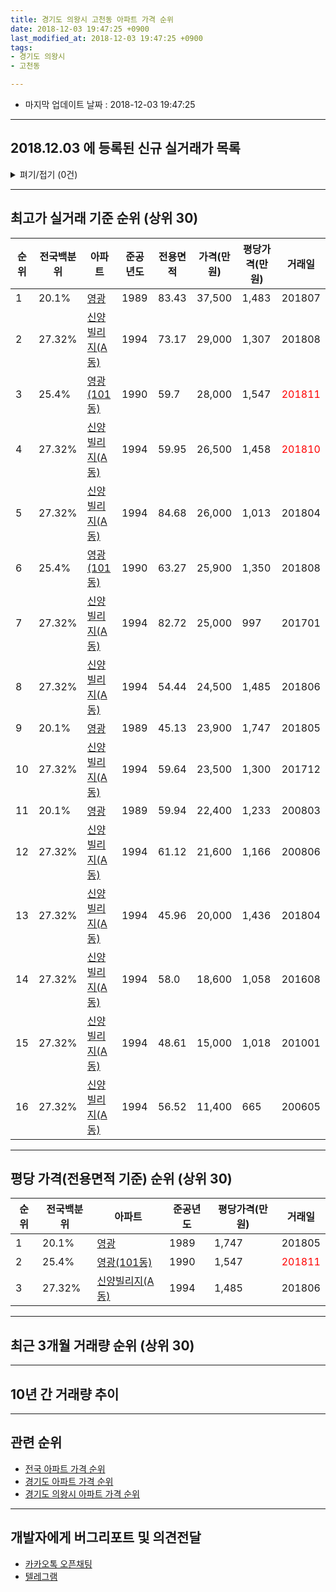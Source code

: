 ```yaml
---
title: 경기도 의왕시 고천동 아파트 가격 순위
date: 2018-12-03 19:47:25 +0900
last_modified_at: 2018-12-03 19:47:25 +0900
tags:
- 경기도 의왕시
- 고천동

---
```


* 마지막 업데이트 날짜 : 2018-12-03 19:47:25

---

## 2018.12.03 에 등록된 신규 실거래가 목록

<details>
<summary>펴기/접기 (0건)</summary>
<div markdown="1">

|아파트|전국백분위|준공년도|전용면적|가격(만원)|평당가격(만원)|거래일|
|---|---|---|---|---|---|---|
|없음|||||||


</div>
</details>

---

## 최고가 실거래 기준 순위 (상위 30)


|순위|전국백분위|아파트|준공년도|전용면적|가격(만원)|평당가격(만원)|거래일|
|---|---|---|---|---|---|---|---|
|1|20.1%|[영광](https://search.naver.com/search.naver?query=%EA%B2%BD%EA%B8%B0%EB%8F%84+%EC%9D%98%EC%99%95%EC%8B%9C+%EA%B3%A0%EC%B2%9C%EB%8F%99+%EC%98%81%EA%B4%91)|1989|83.43|37,500|1,483|201807|
|2|27.32%|[신양빌리지(A동)](https://search.naver.com/search.naver?query=%EA%B2%BD%EA%B8%B0%EB%8F%84+%EC%9D%98%EC%99%95%EC%8B%9C+%EA%B3%A0%EC%B2%9C%EB%8F%99+%EC%8B%A0%EC%96%91%EB%B9%8C%EB%A6%AC%EC%A7%80%28A%EB%8F%99%29)|1994|73.17|29,000|1,307|201808|
|3|25.4%|[영광(101동)](https://search.naver.com/search.naver?query=%EA%B2%BD%EA%B8%B0%EB%8F%84+%EC%9D%98%EC%99%95%EC%8B%9C+%EA%B3%A0%EC%B2%9C%EB%8F%99+%EC%98%81%EA%B4%91%28101%EB%8F%99%29)|1990|59.7|28,000|1,547|<span style="color:red">201811</span>|
|4|27.32%|[신양빌리지(A동)](https://search.naver.com/search.naver?query=%EA%B2%BD%EA%B8%B0%EB%8F%84+%EC%9D%98%EC%99%95%EC%8B%9C+%EA%B3%A0%EC%B2%9C%EB%8F%99+%EC%8B%A0%EC%96%91%EB%B9%8C%EB%A6%AC%EC%A7%80%28A%EB%8F%99%29)|1994|59.95|26,500|1,458|<span style="color:red">201810</span>|
|5|27.32%|[신양빌리지(A동)](https://search.naver.com/search.naver?query=%EA%B2%BD%EA%B8%B0%EB%8F%84+%EC%9D%98%EC%99%95%EC%8B%9C+%EA%B3%A0%EC%B2%9C%EB%8F%99+%EC%8B%A0%EC%96%91%EB%B9%8C%EB%A6%AC%EC%A7%80%28A%EB%8F%99%29)|1994|84.68|26,000|1,013|201804|
|6|25.4%|[영광(101동)](https://search.naver.com/search.naver?query=%EA%B2%BD%EA%B8%B0%EB%8F%84+%EC%9D%98%EC%99%95%EC%8B%9C+%EA%B3%A0%EC%B2%9C%EB%8F%99+%EC%98%81%EA%B4%91%28101%EB%8F%99%29)|1990|63.27|25,900|1,350|201808|
|7|27.32%|[신양빌리지(A동)](https://search.naver.com/search.naver?query=%EA%B2%BD%EA%B8%B0%EB%8F%84+%EC%9D%98%EC%99%95%EC%8B%9C+%EA%B3%A0%EC%B2%9C%EB%8F%99+%EC%8B%A0%EC%96%91%EB%B9%8C%EB%A6%AC%EC%A7%80%28A%EB%8F%99%29)|1994|82.72|25,000|997|201701|
|8|27.32%|[신양빌리지(A동)](https://search.naver.com/search.naver?query=%EA%B2%BD%EA%B8%B0%EB%8F%84+%EC%9D%98%EC%99%95%EC%8B%9C+%EA%B3%A0%EC%B2%9C%EB%8F%99+%EC%8B%A0%EC%96%91%EB%B9%8C%EB%A6%AC%EC%A7%80%28A%EB%8F%99%29)|1994|54.44|24,500|1,485|201806|
|9|20.1%|[영광](https://search.naver.com/search.naver?query=%EA%B2%BD%EA%B8%B0%EB%8F%84+%EC%9D%98%EC%99%95%EC%8B%9C+%EA%B3%A0%EC%B2%9C%EB%8F%99+%EC%98%81%EA%B4%91)|1989|45.13|23,900|1,747|201805|
|10|27.32%|[신양빌리지(A동)](https://search.naver.com/search.naver?query=%EA%B2%BD%EA%B8%B0%EB%8F%84+%EC%9D%98%EC%99%95%EC%8B%9C+%EA%B3%A0%EC%B2%9C%EB%8F%99+%EC%8B%A0%EC%96%91%EB%B9%8C%EB%A6%AC%EC%A7%80%28A%EB%8F%99%29)|1994|59.64|23,500|1,300|201712|
|11|20.1%|[영광](https://search.naver.com/search.naver?query=%EA%B2%BD%EA%B8%B0%EB%8F%84+%EC%9D%98%EC%99%95%EC%8B%9C+%EA%B3%A0%EC%B2%9C%EB%8F%99+%EC%98%81%EA%B4%91)|1989|59.94|22,400|1,233|200803|
|12|27.32%|[신양빌리지(A동)](https://search.naver.com/search.naver?query=%EA%B2%BD%EA%B8%B0%EB%8F%84+%EC%9D%98%EC%99%95%EC%8B%9C+%EA%B3%A0%EC%B2%9C%EB%8F%99+%EC%8B%A0%EC%96%91%EB%B9%8C%EB%A6%AC%EC%A7%80%28A%EB%8F%99%29)|1994|61.12|21,600|1,166|200806|
|13|27.32%|[신양빌리지(A동)](https://search.naver.com/search.naver?query=%EA%B2%BD%EA%B8%B0%EB%8F%84+%EC%9D%98%EC%99%95%EC%8B%9C+%EA%B3%A0%EC%B2%9C%EB%8F%99+%EC%8B%A0%EC%96%91%EB%B9%8C%EB%A6%AC%EC%A7%80%28A%EB%8F%99%29)|1994|45.96|20,000|1,436|201804|
|14|27.32%|[신양빌리지(A동)](https://search.naver.com/search.naver?query=%EA%B2%BD%EA%B8%B0%EB%8F%84+%EC%9D%98%EC%99%95%EC%8B%9C+%EA%B3%A0%EC%B2%9C%EB%8F%99+%EC%8B%A0%EC%96%91%EB%B9%8C%EB%A6%AC%EC%A7%80%28A%EB%8F%99%29)|1994|58.0|18,600|1,058|201608|
|15|27.32%|[신양빌리지(A동)](https://search.naver.com/search.naver?query=%EA%B2%BD%EA%B8%B0%EB%8F%84+%EC%9D%98%EC%99%95%EC%8B%9C+%EA%B3%A0%EC%B2%9C%EB%8F%99+%EC%8B%A0%EC%96%91%EB%B9%8C%EB%A6%AC%EC%A7%80%28A%EB%8F%99%29)|1994|48.61|15,000|1,018|201001|
|16|27.32%|[신양빌리지(A동)](https://search.naver.com/search.naver?query=%EA%B2%BD%EA%B8%B0%EB%8F%84+%EC%9D%98%EC%99%95%EC%8B%9C+%EA%B3%A0%EC%B2%9C%EB%8F%99+%EC%8B%A0%EC%96%91%EB%B9%8C%EB%A6%AC%EC%A7%80%28A%EB%8F%99%29)|1994|56.52|11,400|665|200605|


---

## 평당 가격(전용면적 기준) 순위 (상위 30)


|순위|전국백분위|아파트|준공년도|평당가격(만원)|거래일|
|---|---|---|---|---|---|
|1|20.1%|[영광](https://search.naver.com/search.naver?query=%EA%B2%BD%EA%B8%B0%EB%8F%84+%EC%9D%98%EC%99%95%EC%8B%9C+%EA%B3%A0%EC%B2%9C%EB%8F%99+%EC%98%81%EA%B4%91)|1989|1,747|201805|
|2|25.4%|[영광(101동)](https://search.naver.com/search.naver?query=%EA%B2%BD%EA%B8%B0%EB%8F%84+%EC%9D%98%EC%99%95%EC%8B%9C+%EA%B3%A0%EC%B2%9C%EB%8F%99+%EC%98%81%EA%B4%91%28101%EB%8F%99%29)|1990|1,547|<span style="color:red">201811</span>|
|3|27.32%|[신양빌리지(A동)](https://search.naver.com/search.naver?query=%EA%B2%BD%EA%B8%B0%EB%8F%84+%EC%9D%98%EC%99%95%EC%8B%9C+%EA%B3%A0%EC%B2%9C%EB%8F%99+%EC%8B%A0%EC%96%91%EB%B9%8C%EB%A6%AC%EC%A7%80%28A%EB%8F%99%29)|1994|1,485|201806|


---

## 최근 3개월 거래량 순위 (상위 30)


<div style="width:100%;">
    <canvas id="deal_count_ranking" height="250"></canvas>
</div>


<script>
new Chart(document.getElementById("deal_count_ranking"), {
    type: 'horizontalBar',
    data: {
        labels: ['영광(101동)', '신양빌리지(A동)'],
        datasets: [{
            label: '실거래 수',
            data: [1, 1],
            borderColor: "rgba(255, 0, 128, 1)",
            backgroundColor: "rgba(255, 0, 128, 0.5)",
            fill: false,
        }]
    },
    options: {
        responsive: true,
        title: {
            display: true,
            text: '최근 3개월 거래량 순위'
        },
        tooltips: {
            mode: 'index',
            intersect: false,
            callbacks: {
                title: function(tooltipItems, data) {
                    return "실거래 수:";
                },
                label: function(tooltipItem, data) {
                    return data.labels[tooltipItem.index] + ": " + tooltipItem.xLabel;
                }
            }
        },
        hover: {
            mode: 'nearest',
            intersect: true
        },
        scales: {
            xAxes: [{
                display: true,
                scaleLabel: {
                    display: true,
                    labelString: '실거래 수'
                },
                ticks: {
                    suggestedMin: 0,
                }
            }],
            yAxes: [{
                display: true,
                ticks: {
                    autoSkip: false,
                    callback: function(value, index, values) {
                        if (value.length > 15)
                            return value.substr(0, 13) + "...";
                        else
                            return value;
                    }
                },
                scaleLabel: {
                    display: false,
                }
            }]
        }
    }
});

</script>


---

## 10년 간 거래량 추이


<div style="width:100%;">
    <canvas id="deal_progress" height="250"></canvas>
</div>

<script>
new Chart(document.getElementById("deal_progress"), {
    type: 'line',
    data: {
        labels: ['200812','200901','200902','200903','200904','200905','200906','200907','200908','200909','200910','200911','200912','201001','201002','201003','201004','201005','201006','201007','201008','201009','201010','201011','201012','201101','201102','201103','201104','201105','201106','201107','201108','201109','201110','201111','201112','201201','201202','201203','201204','201205','201206','201207','201208','201209','201210','201211','201212','201301','201302','201303','201304','201305','201306','201307','201308','201309','201310','201311','201312','201401','201402','201403','201404','201405','201406','201407','201408','201409','201410','201411','201412','201501','201502','201503','201504','201505','201506','201507','201508','201509','201510','201511','201512','201601','201602','201603','201604','201605','201606','201607','201608','201609','201610','201611','201612','201701','201702','201703','201704','201705','201706','201707','201708','201709','201710','201711','201712','201801','201802','201803','201804','201805','201806','201807','201808','201809','201810','201811','201812'],
        datasets: [{
            label: '실거래 수',
            pointRadius: 1,
            data: [0, 0, 1, 0, 0, 1, 0, 0, 1, 0, 1, 0, 1, 1, 0, 0, 0, 0, 0, 1, 0, 0, 0, 0, 0, 3, 2, 1, 0, 1, 1, 1, 0, 2, 0, 1, 2, 0, 0, 1, 1, 0, 0, 1, 0, 0, 1, 0, 0, 0, 0, 0, 1, 0, 1, 0, 0, 0, 2, 0, 0, 0, 1, 4, 1, 1, 1, 0, 0, 1, 0, 0, 0, 1, 2, 3, 3, 1, 1, 1, 0, 1, 4, 6, 1, 1, 0, 1, 1, 2, 1, 1, 2, 2, 3, 1, 3, 1, 1, 1, 2, 3, 1, 1, 1, 0, 2, 1, 1, 1, 3, 1, 4, 2, 3, 5, 3, 1, 1, 1, 0],
            borderColor: "rgba(255, 201, 14, 1)",
            backgroundColor: "rgba(255, 201, 14, 0.5)",
            fill: true,
        }]
    },
    options: {
        responsive: true,
        title: {
            display: true,
            text: '10년간 거래량 추이'
        },
        tooltips: {
            mode: 'index',
            intersect: false,
        },
        hover: {
            mode: 'nearest',
            intersect: true
        },
        scales: {
            xAxes: [{
                display: true,
                scaleLabel: {
                    display: true,
                    labelString: '년/월'
                }
            }],
            yAxes: [{
                display: true,
                ticks: {
                    suggestedMin: 0,
                },
                scaleLabel: {
                    display: true,
                    labelString: '실거래 수'
                }
            }]
        }
    }
});

</script>


---

## 관련 순위

- [전국 아파트 가격 순위](https://inasie.github.io/apt-ranking/전국)
- [경기도 아파트 가격 순위](https://inasie.github.io/apt-ranking/경기도)
- [경기도 의왕시 아파트 가격 순위](https://inasie.github.io/apt-ranking/경기도-의왕시)


---

## 개발자에게 버그리포트 및 의견전달

- [카카오톡 오픈채팅](https://open.kakao.com/o/gLJUAP4)
- [텔레그램](https://t.me/inasie)

